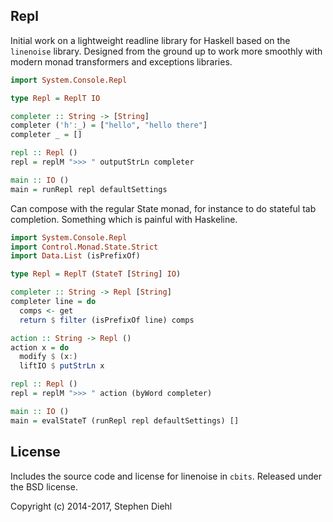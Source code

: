 Repl
----

Initial work on a lightweight readline library for Haskell based on the ``linenoise`` library. Designed from
the ground up to work more smoothly with modern monad transformers and exceptions libraries.

```haskell
import System.Console.Repl

type Repl = ReplT IO

completer :: String -> [String]
completer ('h':_) = ["hello", "hello there"]
completer _ = []

repl :: Repl ()
repl = replM ">>> " outputStrLn completer

main :: IO ()
main = runRepl repl defaultSettings
```

Can compose with the regular State monad, for instance to do stateful tab completion. Something which is
painful with Haskeline.

```haskell
import System.Console.Repl
import Control.Monad.State.Strict
import Data.List (isPrefixOf)

type Repl = ReplT (StateT [String] IO)

completer :: String -> Repl [String]
completer line = do
  comps <- get
  return $ filter (isPrefixOf line) comps

action :: String -> Repl ()
action x = do
  modify $ (x:)
  liftIO $ putStrLn x

repl :: Repl ()
repl = replM ">>> " action (byWord completer)

main :: IO ()
main = evalStateT (runRepl repl defaultSettings) []
```

License
-------

Includes the source code and license for linenoise in `cbits`. Released under the BSD license.

Copyright (c) 2014-2017, Stephen Diehl

